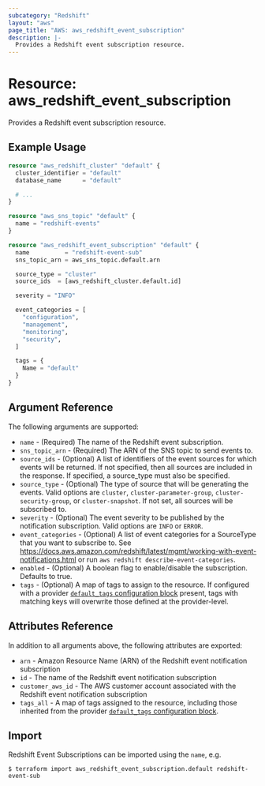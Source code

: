 ```yaml
---
subcategory: "Redshift"
layout: "aws"
page_title: "AWS: aws_redshift_event_subscription"
description: |-
  Provides a Redshift event subscription resource.
---
```


# Resource: aws_redshift_event_subscription

Provides a Redshift event subscription resource.

## Example Usage

```terraform
resource "aws_redshift_cluster" "default" {
  cluster_identifier = "default"
  database_name      = "default"

  # ...
}

resource "aws_sns_topic" "default" {
  name = "redshift-events"
}

resource "aws_redshift_event_subscription" "default" {
  name          = "redshift-event-sub"
  sns_topic_arn = aws_sns_topic.default.arn

  source_type = "cluster"
  source_ids  = [aws_redshift_cluster.default.id]

  severity = "INFO"

  event_categories = [
    "configuration",
    "management",
    "monitoring",
    "security",
  ]

  tags = {
    Name = "default"
  }
}
```

## Argument Reference

The following arguments are supported:

* `name` - (Required) The name of the Redshift event subscription.
* `sns_topic_arn` - (Required) The ARN of the SNS topic to send events to.
* `source_ids` - (Optional) A list of identifiers of the event sources for which events will be returned. If not specified, then all sources are included in the response. If specified, a source_type must also be specified.
* `source_type` - (Optional) The type of source that will be generating the events. Valid options are `cluster`, `cluster-parameter-group`, `cluster-security-group`, or `cluster-snapshot`. If not set, all sources will be subscribed to.
* `severity` - (Optional) The event severity to be published by the notification subscription. Valid options are `INFO` or `ERROR`.
* `event_categories` - (Optional) A list of event categories for a SourceType that you want to subscribe to. See https://docs.aws.amazon.com/redshift/latest/mgmt/working-with-event-notifications.html or run `aws redshift describe-event-categories`.
* `enabled` - (Optional) A boolean flag to enable/disable the subscription. Defaults to true.
* `tags` - (Optional) A map of tags to assign to the resource. If configured with a provider [`default_tags` configuration block](/docs/providers/aws/index.html#default_tags-configuration-block) present, tags with matching keys will overwrite those defined at the provider-level.

## Attributes Reference

In addition to all arguments above, the following attributes are exported:

* `arn` - Amazon Resource Name (ARN) of the Redshift event notification subscription
* `id` - The name of the Redshift event notification subscription
* `customer_aws_id` - The AWS customer account associated with the Redshift event notification subscription
* `tags_all` - A map of tags assigned to the resource, including those inherited from the provider [`default_tags` configuration block](/docs/providers/aws/index.html#default_tags-configuration-block).

## Import

Redshift Event Subscriptions can be imported using the `name`, e.g.

```
$ terraform import aws_redshift_event_subscription.default redshift-event-sub
```

